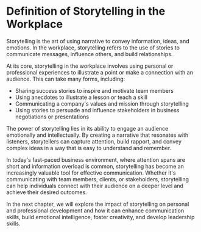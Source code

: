 Definition of Storytelling in the Workplace
===============================================================================================

Storytelling is the art of using narrative to convey information, ideas, and emotions. In the workplace, storytelling refers to the use of stories to communicate messages, influence others, and build relationships.

At its core, storytelling in the workplace involves using personal or professional experiences to illustrate a point or make a connection with an audience. This can take many forms, including:

* Sharing success stories to inspire and motivate team members
* Using anecdotes to illustrate a lesson or teach a skill
* Communicating a company's values and mission through storytelling
* Using stories to persuade and influence stakeholders in business negotiations or presentations

The power of storytelling lies in its ability to engage an audience emotionally and intellectually. By creating a narrative that resonates with listeners, storytellers can capture attention, build rapport, and convey complex ideas in a way that is easy to understand and remember.

In today's fast-paced business environment, where attention spans are short and information overload is common, storytelling has become an increasingly valuable tool for effective communication. Whether it's communicating with team members, clients, or stakeholders, storytelling can help individuals connect with their audience on a deeper level and achieve their desired outcomes.

In the next chapter, we will explore the impact of storytelling on personal and professional development and how it can enhance communication skills, build emotional intelligence, foster creativity, and develop leadership skills.
